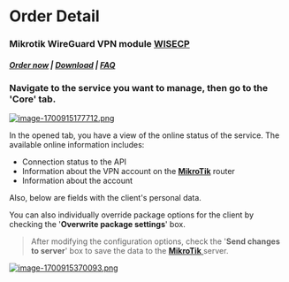 # Order Detail

### Mikrotik WireGuard VPN module **[WISECP](https://puqcloud.com/link.php?id=78)** 

##### [Order now](https://puqcloud.com/index.php?rp=/store/wisecp-module-mikrotik-wireguard-vpn) | [Download](https://download.puqcloud.com/WISECP/Product/PUQ_WISECP-Mikrotik-WireGuard-VPN/) | [FAQ](https://faq.puqcloud.com/)

### Navigate to the service you want to manage, then go to the '**Core**' tab.

[![image-1700915177712.png](https://doc.puq.info/uploads/images/gallery/2023-11/scaled-1680-/image-1700915177712.png)](https://doc.puq.info/uploads/images/gallery/2023-11/image-1700915177712.png)

In the opened tab, you have a view of the online status of the service. The available online information includes:

- Connection status to the API
- Information about the VPN account on the **[MikroTik](https://mikrotik.com/)** router
- Information about the account

Also, below are fields with the client's personal data.  
  
You can also individually override package options for the client by checking the '**Overwrite package settings**' box.

>After modifying the configuration options, check the '**Send changes to server**' box to save the data to the [**MikroTik** ](https://mikrotik.com/)server.

[![image-1700915370093.png](https://doc.puq.info/uploads/images/gallery/2023-11/scaled-1680-/image-1700915370093.png)](https://doc.puq.info/uploads/images/gallery/2023-11/image-1700915370093.png)
